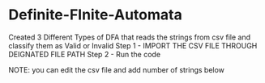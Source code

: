 # Definite-FInite-Automata
Created 3 Different Types of DFA that reads the strings from csv file and classify them as Valid or Invalid
Step 1 - IMPORT THE CSV FILE THROUGH DEIGNATED FILE PATH
Step 2 - Run the code

NOTE: you can edit the csv file and add number of strings below 
